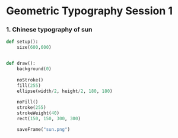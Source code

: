 # Geometric Typography Session 1

### 1. Chinese typography of sun


```python
def setup():
    size(600,600)


def draw():
    background(0)
    
    noStroke()
    fill(255)
    ellipse(width/2, height/2, 180, 180)
    
    noFill()
    stroke(255)
    strokeWeight(40)
    rect(150, 150, 300, 300)

    saveFrame("sun.png")
```

